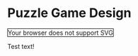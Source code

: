 # Puzzle Game Design

<object id="svg-outer-wilds" type="image/svg+xml" data="outer-wilds.svg" style="width: 500px; height: 500px; border:1px solid black; ">Your browser does not support SVG</object>

<script>
    (function() {
        var panZoom = window.panZoom = svgPanZoom('#svg-outer-wilds', {
            zoomEnabled: true,
            controlIconsEnabled: true,
            fit: 1,
            center: 1
        });

        $(window).resize(function(){
            panZoom.resize();
            panZoom.fit();
            panZoom.center();
        })
    })();
</script>

Test text!
